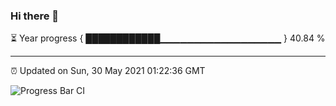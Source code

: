 ### Hi there 👋

⏳ Year progress { ████████████▁▁▁▁▁▁▁▁▁▁▁▁▁▁▁▁▁▁ } 40.84 %

---

⏰ Updated on Sun, 30 May 2021 01:22:36 GMT

![Progress Bar CI](https://github.com/liununu/liununu/workflows/Progress%20Bar%20CI/badge.svg)
